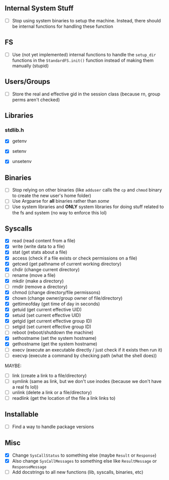 ## Internal System Stuff
- [ ] Stop using system binaries to setup the machine. Instead, there should be internal functions for handling these function


## FS
- [ ] Use (not yet implemented) internal functions to handle the `setup_dir` functions in the `StandardFS.init()` function instead of making them manually (stupid)


## Users/Groups
- [ ] Store the real and effective gid in the session class (because rn, group perms aren't checked)

## Libraries
### stdlib.h
- [x] getenv
- [x] setenv
- [x] unsetenv


## Binaries
- [ ] Stop relying on other binaries (like `adduser` calls the `cp` and `chmod` binary to create the new user's home folder)
- [ ] Use Argparse for **all** binaries rather than *some*
- [ ] Use system libraries and **ONLY** system libraries for doing stuff related to the fs and system (no way to enforce this lol)

## Syscalls
- [x] read (read content from a file)
- [x] write (write data to a file)
- [x] stat (get stats about a file)
- [x] access (check if a file exists or check permissions on a file)
- [x] getcwd (get pathname of current working directory)
- [x] chdir (change current directory)
- [ ] rename (move a file)
- [x] mkdir (make a directory)
- [ ] rmdir (remove a directory)
- [x] chmod (change directory/file permissons)
- [x] chown (change owner/group owner of file/directory)
- [x] gettimeofday (get time of day in seconds)
- [x] getuid (get current effective UID)
- [x] setuid (set current effective UID)
- [x] getgid (get current effective group ID)
- [ ] setgid (set current effective group ID)
- [ ] reboot (reboot/shutdown the machine)
- [x] sethostname (set the system hostname)
- [x] gethostname (get the system hostname)
- [ ] execv (execute an executable directly / just check if it exists then run it)
- [ ] execvp (execute a command by checking path (what the shell does))

MAYBE:
- [ ] link (create a link to a file/directory)
- [ ] symlink (same as link, but we don't use inodes (because we don't have a real fs lol))
- [ ] unlink (delete a link or a file/directory)
- [ ] readlink (get the location of the file a link links to)

## Installable
- [ ] Find a way to handle package versions

## Misc
- [x] Change `SysCallStatus` to something else (maybe `Result` or `Response`)
- [x] Also change `SysCallMessages` to something else like `ResultMessage` or `ResponseMessage`
- [ ] Add docstrings to all new functions (lib, syscalls, binaries, etc)
